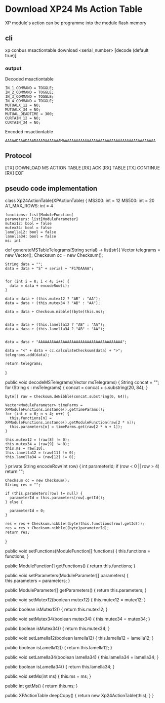 # Download XP24 Ms Action Table

XP module's action can be programme into the module flash memory

## cli

xp conbus msactiontable download <serial_number> [decode (default true)]

### output

Decoded msactiontable 

```
IN_1_COMMAND = TOGGLE;
IN_2_COMMAND = TOGGLE;
IN_3_COMMAND = TOGGLE;
IN_4_COMMAND = TOGGLE;
MUTUALX_12 = NO;
MUTUALX_34 = NO;
MUTUAL_DEADTIME = 300;
CURTAIN_12 = NO;
CURTAIN_34 = NO;
```

Encoded msactiontable

```
AAAAADAAADAAADAAADAAAAAAAMAAAAAAAAAAAAAAAAAAAAAAAAAAAAAAAAAAAAAAAAAA
```

## Protocol

[TX] <S0123450001F13D00FK> DOWNLOAD MS ACTION TABLE
[RX] <R0123450001F18DFA> ACK
[RX] <R0123450001F17DAAAAADAAADAAADAAADAAAAAAAMAAAAAAAAAAAAAAAAAAAAAAAAAAAAAAAAAAAAAAAAAAFD> TABLE
[TX] <S0123450001F18D00FB> CONTINUE
[RX] <R0123450001F16DFO> EOF

## pseudo code implementation

class Xp24ActionTable(XPActionTable)
{
    MS300: int = 12
    MS500: int = 20
    AT_MAX_ROWS: int  = 4

    functions: list[ModuleFunction]
    parameters: list[ModuleParameter]
    mutex12: bool = false
    mutex34: bool = false
    lamella12: bool = false
    lamella34: bool = false
    ms: int 

  def generateMSTableTelegrams(String serial) -> list[str]{
    Vector<String> telegrams = new Vector();
    Checksum cc = new Checksum();
    
    String data = "";
    data = data + "S" + serial + "F17DAAAA";

    
    for (int i = 0; i < 4; i++) {
      data = data + encodeRow(i);
    }

    data = data + (this.mutex12 ? "AB" : "AA");
    data = data + (this.mutex34 ? "AB" : "AA");

    data = data + Checksum.nibble((byte)this.ms);

    
    data = data + (this.lamella12 ? "AB" : "AA");
    data = data + (this.lamella34 ? "AB" : "AA");

    
    data = data + "AAAAAAAAAAAAAAAAAAAAAAAAAAAAAAAAAAAAAA";
    
    data = "<" + data + cc.calculateChecksum(data) + ">";
    telegrams.add(data);
    
    return telegrams;
  }
  
  public void decodeMSTelegrams(Vector<String> msTelegrams) {
    String concat = "";
    for (String s : msTelegrams) {
      concat = concat + s.substring(20, 84);
    }
    
    byte[] raw = Checksum.deNibble(concat.substring(0, 64));

    Vector<ModuleParameter> timeParms = XPModuleFunctions.instance().getTimeParams();
    for (int n = 0; n < 4; n++) {
      this.functions[n] = XPModuleFunctions.instance().getModuleFunction(raw[2 * n]);
      this.parameters[n] = timeParms.get(raw[2 * n + 1]);
    } 
    
    this.mutex12 = (raw[8] != 0);
    this.mutex34 = (raw[9] != 0);
    this.ms = raw[10];
    this.lamella12 = (raw[11] != 0);
    this.lamella34 = (raw[12] != 0);
  }
  private String encodeRow(int row) {
    int parameterId;
    if (row < 0 || row > 4) return "";

    Checksum cc = new Checksum();
    String res = "";

    if (this.parameters[row] != null) {
      parameterId = this.parameters[row].getId();
    } else {
      
      parameterId = 0;
    } 
    
    res = res + Checksum.nibble((byte)this.functions[row].getId());
    res = res + Checksum.nibble((byte)parameterId);
    return res;
  }
  
  public void setFunctions(ModuleFunction[] functions) {
    this.functions = functions;
  }
  
  public ModuleFunction[] getFunctions() {
    return this.functions;
  }
  
  public void setParameters(ModuleParameter[] parameters) {
    this.parameters = parameters;
  }
  
  public ModuleParameter[] getParameters() {
    return this.parameters;
  }
  
  public void setMutex12(boolean mutex12) {
    this.mutex12 = mutex12;
  }
  
  public boolean isMutex12() {
    return this.mutex12;
  }
  
  public void setMutex34(boolean mutex34) {
    this.mutex34 = mutex34;
  }
  
  public boolean isMutex34() {
    return this.mutex34;
  }
  
  public void setLamella12(boolean lamella12) {
    this.lamella12 = lamella12;
  }
  
  public boolean isLamella12() {
    return this.lamella12;
  }
  
  public void setLamella34(boolean lamella34) {
    this.lamella34 = lamella34;
  }
  
  public boolean isLamella34() {
    return this.lamella34;
  }
  
  public void setMs(int ms) {
    this.ms = ms;
  }
  
  public int getMs() {
    return this.ms;
  }
  
  public XPActionTable deepCopy() {
    return new Xp24ActionTable(this);
  }
}
